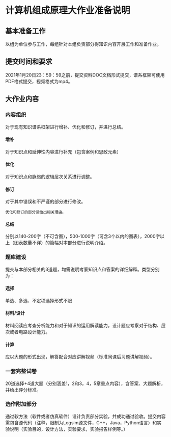 # 计算机组成原理大作业准备说明
## 基本准备工作
以组为单位参与工作，每组针对本组负责部分得知识内容开展工作和准备作业。

## 提交时间和要求
2021年1月20日23：59：59之前，提交资料DOC文档形式提交，谱系框架可使用PDF格式提交，视频格式为mp4。

## 大作业内容
### 内容组织
对于现有知识谱系框架进行增补、优化和修订，并进行总结。
#### 增补
对于知识点和延伸性内容进行补充（包含案例和思政元素）
#### 优化
对于知识点和脉络的逻辑层次关系进行调整。
#### 修订
对于其中错误和不严谨的部分进行修改。

`优化和修订的部分请给出相关理由。`
#### 总结
分别以140-200字（不可含图），500-1000字（可含3个以内的图表），2000字以上（图表数量不详）的篇幅对本部分进行说明介绍。

### 题库建设
提交与本部分相关的3道题，均需说明考察知识点和答案的详细解释。类型分别为：
#### 选择
单选、多选、不定项选择形式不限
#### 材料/设计
材料阅读应考查分析能力和对于知识的运用解读能力，设计题应考察对于结构、层次或者电路设计能力。
#### 计算
应以大题的形式出现，解答配合对应讲解视频（标准同课后习题讲解视频）。

### 一套完整试卷
20道选择+4道大题（分别涵盖1，2和3，4，5章重点内容），含答案、大题解析，并给出评分标准。

### 选作附加部分
通过软方法（软件或者仿真软件）设计负责部分实验，并成功通过验收。提交内容需包含源代码（注释，限制为Logsim源文件，C++，Java，Python语言）和实验说明（实验目的，设计方法，实验要求，实验报告样例等。）
